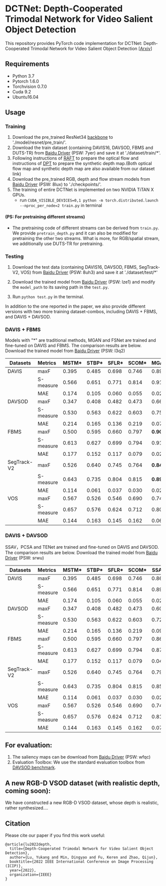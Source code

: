 

# DCTNet: Depth-Cooperated Trimodal Network for Video Salient Object Detection

This repository provides PyTorch code implementation for DCTNet: Depth-Cooperated Trimodal Network for Video Salient Object Detection [[Arxiv](https://arxiv.org/pdf/2202.06060.pdf)]

## Requirements

- Python 3.7
- Pytorch 1.6.0
- Torchvision 0.7.0
- Cuda 9.2
- Ubuntu16.04

## Usage

### Training

1. Download the pre_trained ResNet34 [backbone](https://download.pytorch.org/models/resnet34-333f7ec4.pth) to './model/resnet/pre_train/'.
2. Download the train dataset (containing DAVIS16, DAVSOD, FBMS and DUTS-TR) from [Baidu Driver](https://pan.baidu.com/s/1mVtAWJS0eC690nPXav2lwg) (PSW: 7yer) and save it at './dataset/train/*'. 
3. Following instructions of [RAFT](https://github.com/princeton-vl/RAFT) to prepare the optical flow and instructions of [DPT](https://github.com/isl-org/DPT) to prepare the synthetic depth map.(Both optical flow map and synthetic depth map are also available from our dataset link)
4. Download the pre_trained RGB, depth and flow stream models from [Baidu Driver](https://pan.baidu.com/s/1HptTP81LXANJ9W0Lu3XCQA) (PSW: 8lux) to './checkpoints/'.
5. The training of entire DCTNet is implemented on two NVIDIA TiTAN X GPUs. 
   - run `CUDA_VISIBLE_DEVICES=0,1 python -m torch.distributed.launch --nproc_per_node=2 train.py` in terminal

#### (PS: For pretraining different streams)
   - The pretraining code of different streams can be derived from `train.py`. We provide `pretrain_depth.py` and it can also be modified for pretraining the other two streams.  What is more, for RGB/spatial stream, we additionally use DUTS-TR for pretraining.

### Testing

1. Download the test data (containing DAVIS16, DAVSOD, FBMS, SegTrack-V2, VOS) from [Baidu Driver](https://pan.baidu.com/s/1u1qOWkv5WbovwWKogXwZQw) (PSW: 8uh3) and save it at './dataset/test/*'

2. Download the trained model from [Baidu Driver](https://pan.baidu.com/s/1Z8Sut8bOGOwbUBf0Tmhm4w) (PSW: lze1) and modify the  `model_path` to its saving path in the `test.py`.

3. Run `python test.py` in the terminal.

   

In addition to the one reported in the paper, we also provide different versions with two more training dataset-combos, including DAVIS + FBMS, and DAVIS + DAVSOD. 

### DAVIS + FBMS 

Models with "*" are traditional methods, MGAN and FSNet are trained and fine-tuned on DAVIS and FBMS. The comparison results are below. Download the trained model from [Baidu Driver](https://pan.baidu.com/s/12h5M639V59eLLEkJ3FcMFA) (PSW: l3q2)

| Datasets    | Metrics   | MSTM* | STBP* | SFLR* | SCOM* | MGAN      | FSNet | Ours      |
| ----------- | :-------- | ----- | ----- | ----- | ----- | --------- | ----- | --------- |
| DAVIS       | maxF      | 0.395 | 0.485 | 0.698 | 0.746 | 0.893     | 0.907 | **0.912** |
|             | S-measure | 0.566 | 0.651 | 0.771 | 0.814 | 0.913     | 0.920 | **0.924** |
|             | MAE       | 0.174 | 0.105 | 0.060 | 0.055 | 0.022     | 0.020 | **0.014** |
| DAVSOD      | maxF      | 0.347 | 0.408 | 0.482 | 0.473 | 0.662     | 0.685 | **0.691** |
|             | S-measure | 0.530 | 0.563 | 0.622 | 0.603 | 0.757     | 0.773 | **0.782** |
|             | MAE       | 0.214 | 0.165 | 0.136 | 0.219 | 0.079     | 0.072 | **0.068** |
| FBMS        | maxF      | 0.500 | 0.595 | 0.660 | 0.797 | **0.909** | 0.888 | **0.909** |
|             | S-measure | 0.613 | 0.627 | 0.699 | 0.794 | 0.912     | 0.890 | **0.916** |
|             | MAE       | 0.177 | 0.152 | 0.117 | 0.079 | 0.026     | 0.041 | **0.024** |
| SegTrack-V2 | maxF      | 0.526 | 0.640 | 0.745 | 0.764 | **0.840** | 0.806 | 0.826     |
|             | S-measure | 0.643 | 0.735 | 0.804 | 0.815 | **0.895** | 0.870 | 0.887     |
|             | MAE       | 0.114 | 0.061 | 0.037 | 0.030 | 0.024     | 0.025 | 0.034     |
| VOS         | maxF      | 0.567 | 0.526 | 0.546 | 0.690 | 0.743     | 0.659 | **0.764** |
|             | S-measure | 0.657 | 0.576 | 0.624 | 0.712 | 0.807     | 0.703 | **0.831** |
|             | MAE       | 0.144 | 0.163 | 0.145 | 0.162 | 0.069     | 0.103 | **0.061** |

### DAVIS + DAVSOD 

SSAV，PCSA and TENet are trained and fine-tuned on DAVIS and DAVSOD. The comparison results are below. Download the trained model from [Baidu Driver](https://pan.baidu.com/s/12Q3W56g3_F7REiKBsMgWGg) (PSW: srwu)

| Datasets    | Metrics   | MSTM* | STBP* | SFLR* | SCOM* | SSAV  | PCSA  | TENet | Ours      |
| ----------- | :-------- | ----- | ----- | ----- | ----- | ----- | ----- | ----- | --------- |
| DAVIS       | maxF      | 0.395 | 0.485 | 0.698 | 0.746 | 0.861 | 0.880 | 0.894 | **0.904** |
|             | S-measure | 0.566 | 0.651 | 0.771 | 0.814 | 0.893 | 0.902 | 0.905 | **0.917** |
|             | MAE       | 0.174 | 0.105 | 0.060 | 0.055 | 0.028 | 0.022 | 0.021 | **0.016** |
| DAVSOD      | maxF      | 0.347 | 0.408 | 0.482 | 0.473 | 0.603 | 0.656 | 0.648 | **0.695** |
|             | S-measure | 0.530 | 0.563 | 0.622 | 0.603 | 0.724 | 0.741 | 0.753 | **0.778** |
|             | MAE       | 0.214 | 0.165 | 0.136 | 0.219 | 0.092 | 0.086 | 0.078 | **0.069** |
| FBMS        | maxF      | 0.500 | 0.595 | 0.660 | 0.797 | 0.865 | 0.837 | 0.887 | 0.883     |
|             | S-measure | 0.613 | 0.627 | 0.699 | 0.794 | 0.879 | 0.868 | 0.910 | 0.886     |
|             | MAE       | 0.177 | 0.152 | 0.117 | 0.079 | 0.040 | 0.040 | 0.027 | 0.032     |
| SegTrack-V2 | maxF      | 0.526 | 0.640 | 0.745 | 0.764 | 0.798 | 0.811 | **    | **0.839** |
|             | S-measure | 0.643 | 0.735 | 0.804 | 0.815 | 0.851 | 0.866 | **    | **0.886** |
|             | MAE       | 0.114 | 0.061 | 0.037 | 0.030 | 0.023 | 0.024 | **    | **0.014** |
| VOS         | maxF      | 0.567 | 0.526 | 0.546 | 0.690 | 0.742 | 0.747 | **    | **0.772** |
|             | S-measure | 0.657 | 0.576 | 0.624 | 0.712 | 0.819 | 0.828 | **    | **0.837** |
|             | MAE       | 0.144 | 0.163 | 0.145 | 0.162 | 0.074 | 0.065 | **    | **0.058** |



## For evaluation:

1. The saliency maps can be download from [Baidu Driver](https://pan.baidu.com/s/10i5ADy4iSSwydy04Enf27w) (PSW: wfqc)
2. Evaluation Toolbox: We use the standard evaluation toolbox from [DAVSOD benchmark](https://github.com/DengPingFan/DAVSOD).

## A new RGB-D VSOD dataset (with realistic depth, coming soon):

We have constructed a new RGB-D VSOD dataset, whose depth is realistic, rather synthesized....

## Citation

Please cite our paper if you find this work useful:

```
@article{lu2022depth,
  title={Depth-Cooperated Trimodal Network for Video Salient Object Detection},
  author={Lu, Yukang and Min, Dingyao and Fu, Keren and Zhao, Qijun},
  booktitle={2022 IEEE International Conference on Image Processing (ICIP)},
  year={2022},
  organization={IEEE}
}
```


